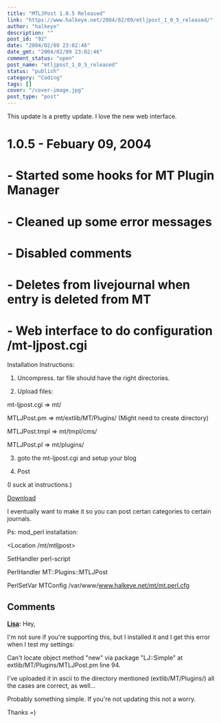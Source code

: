 ```yaml
---
title: "MTLJPost 1.0.5 Released"
link: "https://www.halkeye.net/2004/02/09/mtljpost_1_0_5_released/"
author: "halkeye"
description: ""
post_id: "92"
date: "2004/02/09 23:02:46"
date_gmt: "2004/02/09 23:02:46"
comment_status: "open"
post_name: "mtljpost_1_0_5_released"
status: "publish"
category: "Coding"
tags: []
cover: "/cover-image.jpg"
post_type: "post"
---
```


This update is a pretty update. I love the new web interface.

# 1.0.5 - Febuary 09, 2004  

# - Started some hooks for MT Plugin Manager  

# - Cleaned up some error messages  

# - Disabled comments  

# - Deletes from livejournal when entry is deleted from MT  

# - Web interface to do configuration /mt-ljpost.cgi

Installation Instructions:  

1) Uncompress. tar file should have the right directories.  

2) Upload files:  

mt-ljpost.cgi => mt/  

MTLJPost.pm => mt/extlib/MT/Plugins/ (Might need to create directory)  

MTLJPost.tmpl => mt/tmpl/cms/  

MTLJPost.pl => mt/plugins/  

3) goto the mt-ljpost.cgi and setup your blog  

4) Post  

(I suck at instructions.)

[Download](http://www.halkeye.net/files/?file=MTLJPost.1.0.5.tgz)

I eventually want to make it so you can post certan categories to certain journals.

Ps: mod_perl installation:  

<Location /mt/mtljpost>  

SetHandler perl-script  

PerlHandler MT::Plugins::MTLJPost  

PerlSetVar MTConfig /var/www/www.halkeye.net/mt/mt.perl.cfg  

</Location>

## Comments

**[Lisa](#48 "2004-04-01 20:31:04"):** Hey,

I'm not sure if you're supporting this, but I installed it and I get this error when I test my settings:

Can't locate object method "new" via package "LJ::Simple" at extlib/MT/Plugins/MTLJPost.pm line 94.

I've uploaded it in ascii to the directory mentioned (extlib/MT/Plugins/) all the cases are correct, as well...

Probably something simple. If you're not updating this not a worry.

Thanks =)

